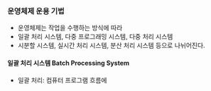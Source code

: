 
### 운영체제 운용 기법

- 운영체제는 작업을 수행하는 방식에 따라
- 일괄 처리 시스템, 다중 프로그래밍 시스템, 다중 처리 시스템
- 시분할 시스템, 실시간 처리 시스템, 분산 처리 시스템 등으로 나뉘어진다.

#### 일괄 처리 시스템 Batch Processing System

- 일괄 처리: 컴퓨터 프로그램 흐름에